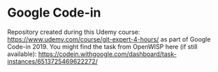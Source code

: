 # Google Code-in
Repository created during this Udemy course: https://www.udemy.com/course/git-expert-4-hours/ as part of Google Code-in 2019.
You might find the task from OpenWISP here (if still available): https://codein.withgoogle.com/dashboard/task-instances/6513725469622272/

